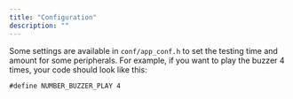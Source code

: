 ```yaml
---
title: "Configuration"
description: ""
---
```


Some settings are available in `conf/app_conf.h` to set the testing time and amount for some peripherals.  For example, if you want to play the buzzer 4 times, your code should look like this:

```
#define NUMBER_BUZZER_PLAY 4
```